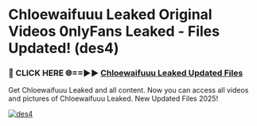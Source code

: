 # Chloewaifuuu Leaked Original Videos 0nlyFans Leaked - Files Updated! (des4)

<h3>🔴 CLICK HERE 🌐==►► <a href="https://tinyurl.com/ehrbuxhb" rel="nofollow">Chloewaifuuu Leaked Updated Files</a></h3>

Get Chloewaifuuu Leaked and all content. Now you can access all videos and pictures of Chloewaifuuu Leaked. New Updated Files 2025!

[![des4](https://i.imgur.com/lVYEuWS.gif)](https://tinyurl.com/ehrbuxhb)
